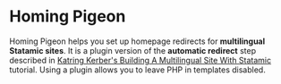 # Homing Pigeon
Homing Pigeon helps you set up homepage redirects for **multilingual Statamic sites**. It is a plugin version of the **automatic redirect** step described in [Katring Kerber's Building A Multilingual Site With Statamic](http://katrinkerber.com/notes/building-a-multilingual-site-with-statamic) tutorial. Using a plugin allows you to leave PHP in templates disabled.